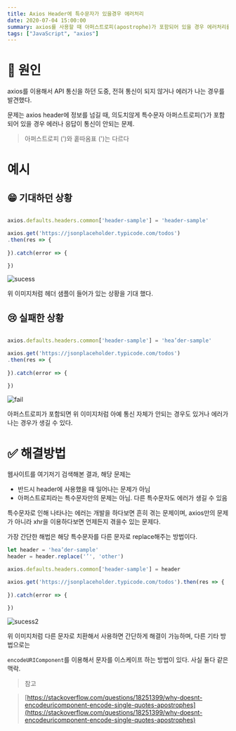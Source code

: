 ```yaml
---
title: Axios Header에 특수문자가 있을경우 에러처리
date: 2020-07-04 15:00:00
summary: axios를 사용할 때 아퍼스트로피(apostrophe)가 포함되어 있을 경우 에러처리를 어떻게 해야할까
tags: ["JavaScript", "axios"]
---
```


# 👀 원인

axios를 이용해서 API 통신을 하던 도중, 전혀 통신이 되지 않거나 에러가 나는 경우를 발견했다.

문제는 axios header에 정보를 넘길 때, 의도치않게 특수문자 아퍼스트로피(’)가 포함되어 있을 경우 에러나 응답이 통신이 안되는 문제.

> 아퍼스트로피 (’)와 홑따옴표 (')는 다르다

# 예시

## 😁 기대하던 상황

```javascript

axios.defaults.headers.common['header-sample'] = 'header-sample'

axios.get('https://jsonplaceholder.typicode.com/todos')
.then(res => {
    
}).catch(error => {

})
```

![sucess](https://user-images.githubusercontent.com/54297322/86505822-51d0b380-be04-11ea-8b7f-b4aa8dab8ce0.PNG)

위 이미지처럼 헤더 샘플이 들어가 있는 상황을 기대 했다.

## 😢 실패한 상황

```javascript

axios.defaults.headers.common['header-sample'] = 'hea’der-sample'

axios.get('https://jsonplaceholder.typicode.com/todos')
.then(res => {
    
}).catch(error => {

})
```

![fail](https://user-images.githubusercontent.com/54297322/86505823-539a7700-be04-11ea-9b5b-698c63ebae6b.PNG)

아퍼스트로피가 포함되면 위 이미지처럼 아예 통신 자체가 안되는 경우도 있거나 에러가 나는 경우가 생길 수 있다.

# ✅ 해결방법

웹사이트를 여기저기 검색해본 결과, 해당 문제는

- 반드시 header에 사용했을 때 일어나는 문제가 아님
- 아퍼스트로피라는 특수문자만의 문제는 아님. 다른 특수문자도 에러가 생길 수 있음

특수문자로 인해 나타나는 에러는 개발을 하다보면 흔히 겪는 문제이며, axios만의 문제가 아니라 xhr을 이용하다보면 언제든지 겪을수 있는 문제다.

가장 간단한 해법은 해당 특수문자를 다른 문자로 replace해주는 방법이다.

```javascript
let header = 'hea’der-sample'
header = header.replace('’', 'other')

axios.defaults.headers.common['header-sample'] = header

axios.get('https://jsonplaceholder.typicode.com/todos').then(res => {
  
}).catch(error => {

})
```

![sucess2](https://user-images.githubusercontent.com/54297322/86505902-0965c580-be05-11ea-8080-9ffe9a774d11.PNG)

위 이미지처럼 다른 문자로 치환해서 사용하면 간단하게 해결이 가능하며, 다른 기타 방법으로는

`encodeURIComponent`를 이용해서 문자를 이스케이프 하는 방법이 있다. 사실 둘다 같은 맥락.

> 참고

> [https://stackoverflow.com/questions/18251399/why-doesnt-encodeuricomponent-encode-single-quotes-apostrophes](https://stackoverflow.com/questions/18251399/why-doesnt-encodeuricomponent-encode-single-quotes-apostrophes)
